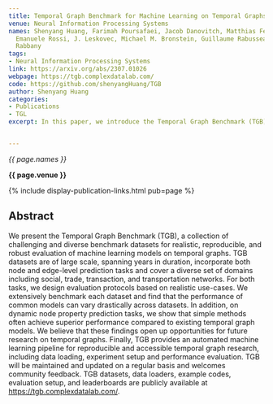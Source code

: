 ```yaml
---
title: Temporal Graph Benchmark for Machine Learning on Temporal Graphs
venue: Neural Information Processing Systems
names: Shenyang Huang, Farimah Poursafaei, Jacob Danovitch, Matthias Fey, Weihua Hu,
  Emanuele Rossi, J. Leskovec, Michael M. Bronstein, Guillaume Rabusseau, Reihaneh
  Rabbany
tags:
- Neural Information Processing Systems
link: https://arxiv.org/abs/2307.01026
webpage: https://tgb.complexdatalab.com/
code: https://github.com/shenyangHuang/TGB
author: Shenyang Huang
categories: 
- Publications
- TGL
excerpt: In this paper, we introduce the Temporal Graph Benchmark (TGB), a comprehensive collection of large-scale, diverse datasets designed for the realistic, reproducible, and robust evaluation of machine learning models on temporal graphs. These datasets span multiple years and domains, including social, trade, transaction, and transportation networks, and encompass both node and edge-level prediction tasks. The research highlights significant variability in the performance of common models across different datasets and demonstrates that simple methods often outperform existing temporal graph models in dynamic node property prediction tasks. Additionally, TGB provides an automated machine learning pipeline for data loading, experiment setup, and performance evaluation, fostering reproducible and accessible research. 


---
```


*{{ page.names }}*

**{{ page.venue }}**

{% include display-publication-links.html pub=page %}

## Abstract

We present the Temporal Graph Benchmark (TGB), a collection of challenging and diverse benchmark datasets for realistic, reproducible, and robust evaluation of machine learning models on temporal graphs. TGB datasets are of large scale, spanning years in duration, incorporate both node and edge-level prediction tasks and cover a diverse set of domains including social, trade, transaction, and transportation networks. For both tasks, we design evaluation protocols based on realistic use-cases. We extensively benchmark each dataset and find that the performance of common models can vary drastically across datasets. In addition, on dynamic node property prediction tasks, we show that simple methods often achieve superior performance compared to existing temporal graph models. We believe that these findings open up opportunities for future research on temporal graphs. Finally, TGB provides an automated machine learning pipeline for reproducible and accessible temporal graph research, including data loading, experiment setup and performance evaluation. TGB will be maintained and updated on a regular basis and welcomes community feedback. TGB datasets, data loaders, example codes, evaluation setup, and leaderboards are publicly available at https://tgb.complexdatalab.com/.